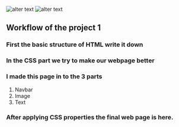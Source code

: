 ![alter text](https://img.shields.io/badge/iNeuron-LCO-brightgreen)
![alter text](https://img.shields.io/badge/Full%20Stack%20JS%20Bootcamp%202.0-Hitesh%20Sir-blue)
## Workflow of the project 1
### First the basic structure of HTML write it down
### In the CSS part we try to make our webpage better
### I made this page in to the 3 parts
1. Navbar
2. Image
3. Text
### After applying CSS properties the final web page is here.
